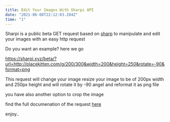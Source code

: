 ```yaml
---
title: Edit Your Images With Sharpi API
date: "2021-06-08T22:12:03.284Z"
time: "1"
---
```


Sharpi is a public beta GET request based on [sharp](https://sharp.pixelplumbing.com/) to manipulate and edit your images with an easy http request

Do you want an example? here we go

https://sharpi.xyz/beta/?url=http://placekitten.com/g/200/300&width=200&height=250&rotate=-90&format=png

This request will change your image resize your image to be of 200px width and 250px height and will rotate it by -90 angel and reformat it as png file

you have also another option to crop the image

find the full documenation of the request [here](pnhttps://sharpi.stoplight.io/docs/sharpi/swagger.json/paths/~1beta/get)

enjoy..
